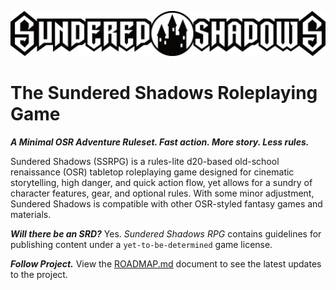 ![SSRPG Logo](./SSRPG.Logo.png)

# The Sundered Shadows Roleplaying Game

***A Minimal OSR Adventure Ruleset. Fast action. More story. Less rules.***

Sundered Shadows (SSRPG) is a rules-lite d20-based old-school renaissance (OSR) tabletop roleplaying game designed for cinematic storytelling, high danger, and quick action flow, yet allows for a sundry of character features, gear, and optional rules. With some minor adjustment, Sundered Shadows is compatible with other OSR-styled fantasy games and materials.

***Will there be an SRD?*** Yes. *Sundered Shadows RPG* contains guidelines for publishing content under a `yet-to-be-determined` game license.

***Follow Project.*** View the [ROADMAP.md](https://github.com/OldManUmby/Sundered-Shadows/blob/main/ROADMAP.md) document to see the latest updates to the project.
